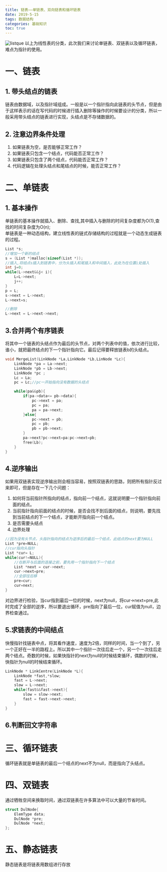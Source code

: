 ```yaml
---
title: 链表——单链表、双向链表和循环链表
date: 2019-5-15
tags: 数据结构
categories: 基础知识
toc: true
---
```


![listque](http://prdj7tprx.bkt.clouddn.com/ListFra.png)
以上为线性表的分类，此次我们来讨论单链表、双链表以及循环链表，难点为指针的使用。  
# 一、链表
## 1. 带头结点的链表
链表由数据域，以及指针域组成。一般是以一个指针指向此链表的头节点，但是由于这样表示的话在写代码的时候进行插入删除等操作的时候要设计的分类，所以一般采用带头结点的链表进行实现，头结点是不存储数据的。
## 2. 注意边界条件处理
1. 如果链表为空，是否能够正常工作？
2. 如果链表只包含一个结点，代码能否正常工作？
3. 如果链表只包含了两个结点，代码能否正常工作？
4. 代码逻辑在处理头结点和尾结点的时候，能否正常工作？

# 二、单链表
## 1. 基本操作
单链表的基本操作就插入、删除、查找,其中插入与删除的时间复杂度都为O(1),查找的时间复杂度为O(n);   
单链表是一种动态结构，建立线性表的链式存储结构的过程就是一个动态生成链表的过程。
```c
List *s;
//增加一个新的结点
s = (List *)malloc(sizeof(List *));
//插入,将结点s插入到链表中，分为头插入和尾插入和中间插入，此处为在位置i处插入
int j=0;
while(L->next&&j< i){
    L=L->next;
    j++;
}
p = L;
s->next = L->next;
L->next=s;

//删除
L->next = L->next->next;

```
## 3.合并两个有序链表
将其中一个链表的头结点作为最后的头节点，对两个列表中的值，依次进行比较，谁小，就把最终结点的下一个指针指向它。最后记得要释放链表b的头结点。
```c
void MergeList(LinkNode *La,LinkNode *Lb,LinNode *Lc){
    LinkNode *pa = La->next;
    LinkNode *pb = Lb->next;
    LinkNode *pc ;
    Lc = La;
    pc = Lc;//pc一开始指向没有数据的头结点

    while(pa&&pb){
        if(pa->data<= pb->data){
            pc->next = pa;
            pc = pa;
            pa = pa->next;
        }else{
            pc->next = pb;
            pc = pb;
            pb = pb->next;
        }
        pa->next?pc->next=pa:pc->next=pb;
        free(Lb);
    }
}
```

## 4.逆序输出
如果用双链表实现逆序输出则会相当容易，按照双链表的思路，则把所有指针反过来即可，但是存在一下几个问题：
1. 如何将当前指针所指向的结点，指向前一个结点，这就说明要一个指针指向前面的结点。
2. 当前指针指向前面的结点的时候，是否会找不到后面的结点，则说明，要先找到当前结点的下一个结点，才能断开指向前一个结点。
3. 是否需要头结点
4. 边界处理
```c
//因为没有头节点，头指针指向的结点为逆序后的最后一个结点，此结点的next要为NULL
List *pre=NULL;
//cur指向头指针
List *cur= L;
while(cur!=NULL){
    //在断开与后面的连接之前，要先用一个指针指向下一个结点
    List *next = cur->next;
    cur->next=pre;
    //全部往后移
    pre=cur;
    cur=next;
}
```

对边界进行检验，当cur指到最后一位的时候，next为null，将cur->next=pre,此时完成了全部的逆序，所以要退出循环，pre指向了最后一位，cur赋值为null，边界检查通过。

## 5.求链表的中间结点
快慢指针找链表中点，将其看作速度，速度为2倍，同样的时间，当一个到了，另一个正好在一半的路程上。所以其中一个指针一次往后走一个，另一个一次往后走两个结点。奇数的时候，如果快指针的next为null的时候结束循环，偶数的时候，快指针为null的时候结束循环。
```c
LinkNode * LinkCentre(LinkNode *L){
    LinkNode *fast,*slow;
    fast = L->next;
    slow = L->next;
    while(fast&&fast->next){
        slow = slow->next;
        fast = fast->next->next;
    }
}
```

## 6.判断回文字符串

# 三、循环链表
循环链表就是单链表的最后一个结点的next不为null，而是指向了头结点。

# 四、双链表
通过牺牲空间来换取时间，通过双链表在许多算法中可以大量的节省时间。
```c
struct DulNode{
    ElemType data;
    DulNode *pre;
    DulNode *next;
};
```
# 五、静态链表

静态链表是将链表用数组进行存放

